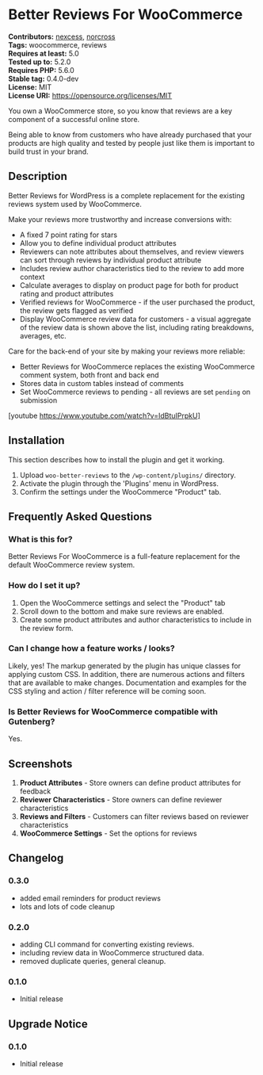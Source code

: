 # Better Reviews For WooCommerce #
**Contributors:** [nexcess](https://profiles.wordpress.org/nexcess), [norcross](https://profiles.wordpress.org/norcross)  
**Tags:** woocommerce, reviews  
**Requires at least:** 5.0  
**Tested up to:** 5.2.0  
**Requires PHP:** 5.6.0  
**Stable tag:** 0.4.0-dev  
**License:** MIT  
**License URI:** https://opensource.org/licenses/MIT  

You own a WooCommerce store, so you know that reviews are a key component of a successful online store.

Being able to know from customers who have already purchased that your products are high quality and tested by people just like them is important to build trust in your brand.

## Description ##

Better Reviews for WordPress is a complete replacement for the existing reviews system used by WooCommerce.

Make your reviews more trustworthy and increase conversions with:

* A fixed 7 point rating for stars
* Allow you to define individual product attributes
* Reviewers can note attributes about themselves, and review viewers can sort through reviews by individual product attribute
* Includes review author characteristics tied to the review to add more context
* Calculate averages to display on product page for both for product rating and product attributes
* Verified reviews for WooCommerce - if the user purchased the product, the review gets flagged as verified
* Display WooCommerce review data for customers - a visual aggregate of the review data is shown above the list, including rating breakdowns, averages, etc.

Care for the back-end of your site by making your reviews more reliable:

* Better Reviews for WooCommerce replaces the existing WooCommerce comment system, both front and back end
* Stores data in custom tables instead of comments
* Set WooCommerce reviews to pending - all reviews are set `pending` on submission

[youtube https://www.youtube.com/watch?v=IdBtuIPrpkU]

## Installation ##

This section describes how to install the plugin and get it working.

1. Upload `woo-better-reviews` to the `/wp-content/plugins/` directory.
1. Activate the plugin through the 'Plugins' menu in WordPress.
1. Confirm the settings under the WooCommerce "Product" tab.

## Frequently Asked Questions ##

### What is this for? ###

Better Reviews For WooCommerce is a full-feature replacement for the default WooCommerce review system.

### How do I set it up? ###

1. Open the WooCommerce settings and select the "Product" tab
1. Scroll down to the bottom and make sure reviews are enabled.
1. Create some product attributes and author characteristics to include in the review form.

### Can I change how a feature works / looks? ###

Likely, yes! The markup generated by the plugin has unique classes for applying custom CSS. In addition, there are numerous actions and filters that are available to make changes. Documentation and examples for the CSS styling and action / filter reference will be coming soon.

### Is Better Reviews for WooCommerce compatible with Gutenberg? ###

Yes.


## Screenshots ##

1. **Product Attributes** - Store owners can define product attributes for feedback
1. **Reviewer Characteristics** - Store owners can define reviewer characteristics
1. **Reviews and Filters** - Customers can filter reviews based on reviewer characteristics
1. **WooCommerce Settings** - Set the options for reviews

## Changelog ##

### 0.3.0 ###
* added email reminders for product reviews
* lots and lots of code cleanup

### 0.2.0 ###
* adding CLI command for converting existing reviews.
* including review data in WooCommerce structured data.
* removed duplicate queries, general cleanup.

### 0.1.0 ###
* Initial release


## Upgrade Notice ##

### 0.1.0 ###
* Initial release
